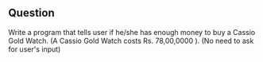 ## Question

Write a program that tells user if he/she has enough money to buy a Cassio Gold Watch. (A Cassio Gold Watch costs Rs. 78,00,0000 ). (No need to ask for user's input)


